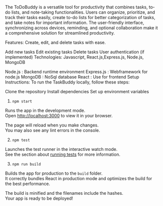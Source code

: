 The ToDoBuddy is a versatile tool for productivity that combines tasks, to-do lists, and note-taking functionalities. Users can organize, prioritize, and track their tasks easily, create to-do lists for better categorization of tasks, and take notes for important information. The user-friendly interface, synchronizing across devices, reminding, and optional collaboration make it a comprehensive solution for streamlined productivity.

Features: Create, edit, and delete tasks with ease.

Add new tasks
Edit existing tasks
Delete tasks
User authentication (if implemented)
Technologies: Javascript, React.js,Express.js, Node.js, MongoDB

Node.js : Backend runtime environment
Express.js : Webframework for node.js
MongoDB : NoSql database
React : Use for frontend
Setup Instructions: To run the TaskBuddy locally, follow these steps:

Clone the repository
Install dependencies
Set up environment variables

1. `npm start`

Runs the app in the development mode.\
Open [http://localhost:3000](http://localhost:3000) to view it in your browser.

The page will reload when you make changes.\
You may also see any lint errors in the console.

2. `npm test`

Launches the test runner in the interactive watch mode.\
See the section about [running tests](https://facebook.github.io/create-react-app/docs/running-tests) for more information.

3. `npm run build`

Builds the app for production to the `build` folder.\
It correctly bundles React in production mode and optimizes the build for the best performance.

The build is minified and the filenames include the hashes.\
Your app is ready to be deployed!


